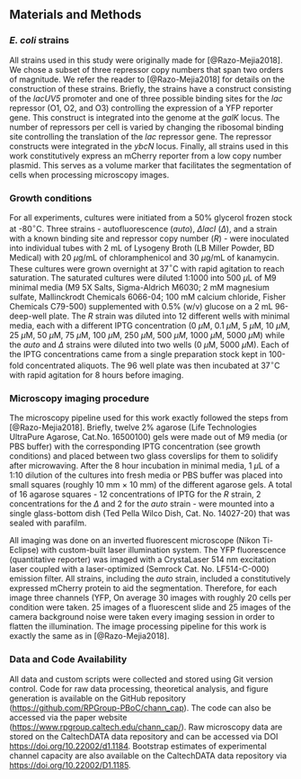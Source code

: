 ## Materials and Methods

### *E. coli* strains

All strains used in this study were originally made for [@Razo-Mejia2018]. We
chose a subset of three repressor copy numbers that span two orders of
magnitude. We refer the reader to [@Razo-Mejia2018] for details on the
construction of these strains. Briefly, the strains have a construct consisting
of the *lacUV5* promoter and one of three possible binding sites for the *lac*
repressor (O1, O2, and O3) controlling the expression of a YFP reporter gene.
This construct is integrated into the genome at the *galK* locus. The number of
repressors per cell is varied by changing the ribosomal binding site controlling
the translation of the *lac* repressor gene. The repressor constructs were
integrated in the *ybcN* locus. Finally, all strains used in this work
constitutively express an mCherry reporter from a low copy number plasmid. This
serves as a volume marker that facilitates the segmentation of cells when
processing microscopy images.

### Growth conditions

For all experiments, cultures were initiated from a 50% glycerol frozen stock at
-80$^\circ$C. Three strains - autofluorescence ($auto$), $\Delta lacI$
($\Delta$), and a strain with a known binding site and repressor copy number
($R$) - were inoculated into individual tubes with 2 mL of Lysogeny Broth (LB
Miller Powder, BD Medical) with 20 $\mu$g/mL of chloramphenicol and 30 $\mu$g/mL
of kanamycin. These cultures were grown overnight at 37$^\circ$C with rapid
agitation to reach saturation. The saturated cultures were diluted 1:1000 into
500 $\mu$L of M9 minimal media (M9 5X Salts, Sigma-Aldrich M6030; 2 mM magnesium
sulfate, Mallinckrodt Chemicals 6066-04; 100 mM calcium chloride, Fisher
Chemicals C79-500) supplemented with 0.5% (w/v) glucose on a 2 mL 96-deep-well
plate. The $R$ strain was diluted into 12 different wells with minimal media,
each with a different IPTG concentration (0 $\mu$M, 0.1 $\mu$M, 5 $\mu$M, 10
$\mu$M, 25 $\mu$M, 50 $\mu$M, 75 $\mu$M, 100 $\mu$M, 250 $\mu$M, 500 $\mu M$,
1000 $\mu$M, 5000 $\mu$M) while the $auto$ and $\Delta$ strains were diluted
into two wells (0 $\mu$M, 5000 $\mu$M). Each of the IPTG concentrations came
from a single preparation stock kept in 100-fold concentrated aliquots. The 96
well plate was then incubated at 37$^\circ$C with rapid agitation for 8 hours
before imaging.

### Microscopy imaging procedure

The microscopy pipeline used for this work exactly followed the steps from
[@Razo-Mejia2018]. Briefly, twelve 2% agarose (Life Technologies UltraPure
Agarose, Cat.No. 16500100) gels were made out of M9 media (or PBS buffer) with
the corresponding IPTG concentration (see growth conditions) and placed between
two glass coverslips for them to solidify after microwaving. After the 8 hour
incubation in minimal media, 1 $\mu$L of a 1:10 dilution of the cultures into
fresh media or PBS buffer was placed into small squares (roughly 10 mm $\times$
10 mm) of the different agarose gels. A total of 16 agarose squares - 12
concentrations of IPTG for the $R$ strain, 2 concentrations for the $\Delta$ and
2 for the $auto$ strain - were mounted into a single glass-bottom dish (Ted
Pella Wilco Dish, Cat. No. 14027-20) that was sealed with parafilm.

All imaging was done on an inverted fluorescent microscope (Nikon Ti-Eclipse)
with custom-built laser illumination system. The YFP fluorescence (quantitative
reporter) was imaged with a CrystaLaser 514 nm excitation laser coupled with a
laser-optimized (Semrock Cat. No. LF514-C-000) emission filter. All strains,
including the $auto$ strain, included a constitutively expressed mCherry protein
to aid the segmentation. Therefore, for each image three channels (YFP, On
average 30 images with roughly 20 cells per condition were taken. 25 images of a
fluorescent slide and 25 images of the camera background noise were taken every
imaging session in order to flatten the illumination. The image processing
pipeline for this work is exactly the same as in [@Razo-Mejia2018].

### Data and Code Availability

All data and custom scripts were collected and stored using Git version control.
Code for raw data processing, theoretical analysis, and figure generation is
available on the GitHub repository
(<https://github.com/RPGroup-PBoC/chann_cap>). The code can also be accessed via
the paper website (<https://www.rpgroup.caltech.edu/chann_cap/>). Raw microscopy
data are stored on the CaltechDATA data repository and can be accessed via DOI
<https://doi.org/10.22002/d1.1184>. Bootstrap estimates of experimental channel
capacity are also available on the CaltechDATA data repository via
<https://doi.org/10.22002/D1.1185>.
